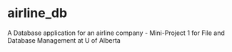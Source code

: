 # airline_db
A Database application for an airline company - Mini-Project 1 for File and Database Management at U of Alberta
